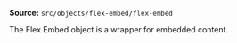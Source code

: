 **Source:** `src/objects/flex-embed/flex-embed`

The Flex Embed object is a wrapper for embedded content.